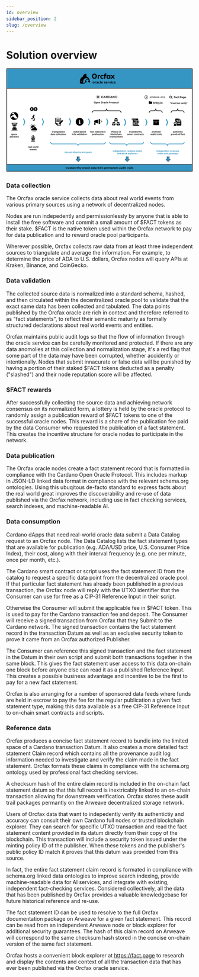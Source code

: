 ```yaml
---
id: overview
sidebar_position: 2
slug: /overview
---
```


# Solution overview

![Orcfax concept diagram](/img/orcfax-concept-diagram-nov-2022.png)

### Data collection
The Orcfax oracle service collects data about real world events from various primary sources using a network of decentralized nodes. 

Nodes are run indepedently and permissionlessly by anyone that is able to install the free software and commit a small amount of $FACT tokens as their stake. $FACT is the native token used within the Orcfax network to pay for data publication and to reward oracle pool participants.

Wherever possible, Orcfax collects raw data from at least three independent sources to triangulate and average the information. For example, to determine the price of ADA to U.S. dollars, Orcfax nodes will query APIs at Kraken, Binance, and CoinGecko.

### Data validation
The collected source data is normalized into a standard schema, hashed, and then circulated within the decentralized oracle pool to validate that the exact same data has been collected and tabulated. The data points published by the Orcfax oracle are rich in context and therefore referred to as "fact statements", to reflect their semantic maturity as formally structured declarations about real world events and entities.

Orcfax maintains public audit logs so that the flow of information through the oracle service can be carefully monitored and protected. If there are any data anomolies at this collection and normalization stage, it's a red flag that some part of the data may have been corrupted, whether accidently or intentionally. Nodes that submit innacurate or false data will be punished by having a portion of their staked $FACT tokens deducted as a penalty ("slashed") and their node reputation score will be affected. 

### $FACT rewards
After successfully collecting the source data and achieving network consensus on its normalized form, a lottery is held by the oracle protocol to randomly assign a publication reward of $FACT tokens to one of the successful oracle nodes. This reward is a share of the publication fee paid by the data Consumer who requested the publication of a fact statement. This creates the incentive structure for oracle nodes to participate in the network.

### Data publication
The Orcfax oracle nodes create a fact statement record that is formatted in compliance with the Cardano Open Oracle Protocol. This includes markup in JSON-LD linked data format in compliance with the relevant schema.org ontologies. Using this ubuqitous de-facto standard to express facts about the real world great improves the discoverability and re-use of data published via the Orcfax network, including use in fact checking services, search indexes, and machine-readable AI.

### Data consumption
Cardano dApps that need real-world oracle data submit a Data Catalog request to an Orcfax node. The Data Catalog lists the fact statement types that are available for publication (e.g. ADA/USD price, U.S. Consumer Price Index), their cost, along with their interval frequency (e.g. one per minute, once per month, etc.). 

The Cardano smart contract or script uses the fact statement ID from the catalog to request a specific data point from the decentralized oracle pool. If that particular fact statement has already been published in a previous transaction, the Orcfax node will reply with the UTXO identifier that the Consumer can use for free as a CIP-31 Reference Input in their script. 

Otherwise the Consumer will submit the applicable fee in $FACT token. This is used to pay for the Cardano transaction fee and deposit. The Consumer will receive a signed transaction from Orcfax that they Submit to the Cardano network. The signed transaction contains the fact statement record in the transaction Datum as well as an exclusive security token to prove it came from an Orcfax authorized Publisher. 

The Consumer can reference this signed transaction and the fact statement in the Datum in their own script and submit both transactions together in the same block. This gives the fact statement user access to this data on-chain one block before anyone else can read it as a published Reference Input. This creates a possible business advantage and incentive to be the first to pay for a new fact statement.

Orcfax is also arranging for a number of sponsored data feeds where funds are held in escrow to pay the fee for the regular publication a given fact statement type, making this data available as a free CIP-31 Reference Input to on-chain smart contracts and scripts.

### Reference data
Orcfax produces a concise fact statement record to bundle into the limited space of a Cardano transaction Datum. It also creates a more detailed fact statement Claim record which contains all the provenance audit log information needed to investigate and verify the claim made in the fact statement. Orcfax formats these claims in compliance with the schema.org ontology used by professional fact checking services.

A checksum hash of the entire claim record is included in the on-chain fact statement datum so that this full record is inextricably linked to an on-chain transaction allowing for downstream verification. Orcfax stores these audit trail packages permantly on the Arweave decentralized storage network.

Users of Orcfax data that want to indepedently verify its authentictiy and accuracy can consult their own Cardano full nodes or trusted blockchain explorer. They can search for specific UTXO transaction and read the fact statement content provided in its datum directly from their copy of the blockchain. This transaction will include a security token issued under the minting policy ID of the publisher. When these tokens and the publisher's public policy ID match it proves that this datum was provided from this source.

In fact, the entire fact statement claim record is formated in compliance with schema.org linked data ontologies to improve search indexing, provide machine-readable data for AI services, and integrate with existing, independent fact-checking services. Considered collectively, all the data that has been published by Orcfax provides a valuable knowledgebase for future historical reference and re-use. 

The fact statement ID can be used to resolve to the full Orcfax documentation package on Arweave for a given fact statement. This record can be read from an independent Arweave node or block explorer for additional security guarantees. The hash of this claim record on Arweave will correspond to the same checksum hash stored in the concise on-chain version of the same fact statement.

Orcfax hosts a convenient block explorer at https://fact.page to research and display the contents and context of all the transaction data that has ever been published via the Orcfax oracle service. 











